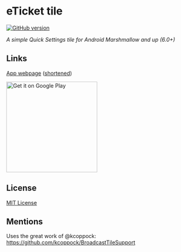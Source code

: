 # eTicket tile

[![GitHub version](https://badge.fury.io/gh/vguillou%2Feticket-tile.svg)](https://badge.fury.io/gh/vguillou%2Feticket-tile)

_A simple Quick Settings tile for Android Marshmallow and up (6.0+)_


## Links

<a href="https://vguillou.github.io/apps/eticket-tile">App webpage</a> (<a href="https://goo.gl/xbBaxn">shortened</a>)

<a href='https://play.google.com/store/apps/details?id=me.vguillou.etickettile&pcampaignid=MKT-Other-global-all-co-prtnr-py-PartBadge-Mar2515-1'>
  <img style="width: 240px; border: 0;" alt='Get it on Google Play' src='https://play.google.com/intl/en_us/badges/images/generic/en_badge_web_generic.png'/>
</a>


## License

[MIT License](https://github.com/vguillou/eticket-tile/blob/master/LICENSE.md)


## Mentions

Uses the great work of @kcoppock: https://github.com/kcoppock/BroadcastTileSupport

